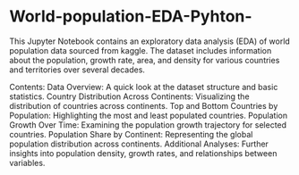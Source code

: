 # World-population-EDA-Pyhton-

This Jupyter Notebook contains an exploratory data analysis (EDA) of world population data sourced from kaggle. The dataset includes information about the population, growth rate, area, and density for various countries and territories over several decades.

Contents: Data Overview: A quick look at the dataset structure and basic statistics. Country Distribution Across Continents: Visualizing the distribution of countries across continents. Top and Bottom Countries by Population: Highlighting the most and least populated countries. Population Growth Over Time: Examining the population growth trajectory for selected countries. Population Share by Continent: Representing the global population distribution across continents. Additional Analyses: Further insights into population density, growth rates, and relationships between variables.
